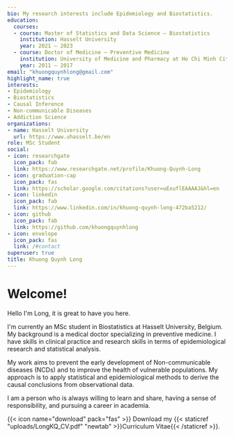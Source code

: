 ```yaml
---
bio: My research interests include Epidemiology and Biostatistics.
education:
  courses:
  - course: Master of Statistics and Data Science – Biostatistics
    institution: Hasselt University
    year: 2021 – 2023
  - course: Doctor of Medicine – Preventive Medicine
    institution: University of Medicine and Pharmacy at Ho Chi Minh City
    year: 2011 – 2017
email: "khuongquynhlong@gmail.com"
highlight_name: true
interests:
- Epidemiology
- Biostatistics
- Causal Inference
- Non-communicable Diseases
- Addiction Science
organizations:
- name: Hasselt University
  url: https://www.uhasselt.be/en
role: MSc Student
social:
- icon: researchgate
  icon_pack: fab
  link: https://www.researchgate.net/profile/Khuong-Quynh-Long
- icon: graduation-cap
  icon_pack: fas
  link: https://scholar.google.com/citations?user=uExuflEAAAAJ&hl=en
- icon: linkedin
  icon_pack: fab
  link: https://www.linkedin.com/in/khuong-quynh-long-472ba5212/
- icon: github
  icon_pack: fab
  link: https://github.com/khuongquynhlong
- icon: envelope
  icon_pack: fas
  link: /#contact
superuser: true
title: Khuong Quynh Long
---
```


# Welcome!

Hello I'm Long, it is great to have you here.

I'm currently an MSc student in Biostatistics at Hasselt University, Belgium. My background is a medical doctor specializing in preventive medicine. I have skills in clinical practice and research skills in terms of epidemiological research and statistical analysis.

My work aims to prevent the early development of Non-communicable diseases (NCDs) and to improve the health of vulnerable populations. My approach is to apply statistical and epidemiological methods to derive the causal conclusions from observational data. 

I am a person who is always willing to learn and share, having a sense of responsibility, and pursuing a career in academia.

{{< icon name="download" pack="fas" >}} Download my {{< staticref "uploads/LongKQ_CV.pdf" "newtab" >}}Curriculum Vitae{{< /staticref >}}.
